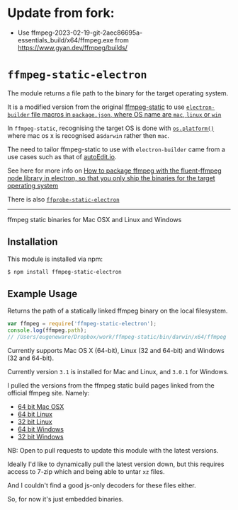 # Update from fork: 
* Use ffmpeg-2023-02-19-git-2aec86695a-essentials_build/x64/ffmpeg.exe from https://www.gyan.dev/ffmpeg/builds/

# `ffmpeg-static-electron`

The module returns a file path to the binary for the target operating system. 

It is a modified version from the original [ffmpeg-static](https://github.com/pietrop/ffmpeg-static) to use [`electron-builder` file macros  in `package.json`, where OS name are `mac`, `linux` or `win`](https://www.electron.build/file-patterns/#file-macros)

In `ffmpeg-static`, recognising the target OS is done with [`os.platform()`](https://nodejs.org/api/os.html#os_os_platform) where mac os x is  recognised as`darwin` rather then `mac`.

The need to tailor ffmpeg-static to use with `electron-builder` came from a use cases such as that of [autoEdit.io](http://autoEdit.io). 

<!-- I've also added `browser`, as a platform option, for use case when module is use client side, eg bundled using browserify.-->

See here for more info on [How to package ffmpeg with the fluent-ffmpeg node library in electron, so that you only ship the binaries for the target operating system](https://pietropassarelli.com/ffmpeg-electron.html)

There is also [`ffprobe-static-electron`](https://github.com/pietrop/ffprobe-static-electron)

---

ffmpeg static binaries for Mac OSX and Linux and Windows

## Installation

This module is installed via npm:

``` bash
$ npm install ffmpeg-static-electron
```

## Example Usage

Returns the path of a statically linked ffmpeg binary on the local filesystem.

``` js
var ffmpeg = require('ffmpeg-static-electron');
console.log(ffmpeg.path);
// /Users/eugeneware/Dropbox/work/ffmpeg-static/bin/darwin/x64/ffmpeg
```

Currently supports Mac OS X (64-bit), Linux (32 and 64-bit) and Windows
(32 and 64-bit).

Currently version `3.1` is installed for Mac and Linux, and `3.0.1` for
Windows.

I pulled the versions from the ffmpeg static build pages linked from the
official ffmpeg site. Namely:

* [64 bit Mac OSX](https://evermeet.cx/ffmpeg/)
* [64 bit Linux](http://johnvansickle.com/ffmpeg/)
* [32 bit Linux](http://johnvansickle.com/ffmpeg/)
* [64 bit Windows](http://ffmpeg.zeranoe.com/builds/win64/static/)
* [32 bit Windows](http://ffmpeg.zeranoe.com/builds/win32/static/)

NB: Open to pull requests to update this module with the latest versions.

Ideally I'd like to dynamically pull the latest version down, but this requires
access to 7-zip which and being able to untar `xz` files.

And I couldn't find a good js-only decoders for these files either.

So, for now it's just embedded binaries.
